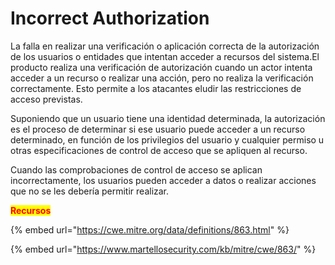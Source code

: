 # Incorrect Authorization

La falla en realizar una verificación o aplicación correcta de la autorización de los usuarios o entidades que intentan acceder a recursos del sistema.El producto realiza una verificación de autorización cuando un actor intenta acceder a un recurso o realizar una acción, pero no realiza la verificación correctamente. Esto permite a los atacantes eludir las restricciones de acceso previstas.

Suponiendo que un usuario tiene una identidad determinada, la autorización es el proceso de determinar si ese usuario puede acceder a un recurso determinado, en función de los privilegios del usuario y cualquier permiso u otras especificaciones de control de acceso que se apliquen al recurso.

Cuando las comprobaciones de control de acceso se aplican incorrectamente, los usuarios pueden acceder a datos o realizar acciones que no se les debería permitir realizar.&#x20;

<mark style="color:red;">**Recursos**</mark>

{% embed url="https://cwe.mitre.org/data/definitions/863.html" %}

{% embed url="https://www.martellosecurity.com/kb/mitre/cwe/863/" %}
